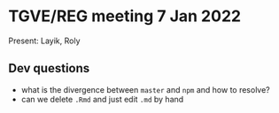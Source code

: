 # TGVE/REG meeting 7 Jan 2022

Present: Layik, Roly

## Dev questions

- what is the divergence between `master` and `npm` and how to resolve?
- can we delete `.Rmd` and just edit `.md` by hand
